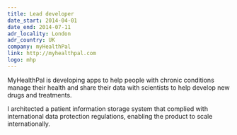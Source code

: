 ```yaml
---
title: Lead developer
date_start: 2014-04-01
date_end: 2014-07-11
adr_locality: London
adr_country: UK
company: myHealthPal
link: http://myhealthpal.com
logo: mhp
---
```


MyHealthPal is developing apps to help people with chronic conditions manage their health and share their data with scientists to help develop new drugs and treatments.

I architected a patient information storage system that complied with international data protection regulations, enabling the product to scale internationally.
